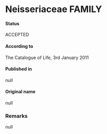 # Neisseriaceae FAMILY

#### Status
ACCEPTED

#### According to
The Catalogue of Life, 3rd January 2011

#### Published in
null

#### Original name
null

### Remarks
null